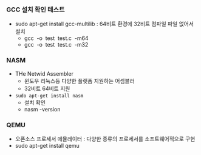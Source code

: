 ### GCC 설치 확인 테스트

- sudo apt-get install gcc-multilib : 64비트 환경에 32비트 컴파일 파일 없어서 설치
    - gcc  -o  test  test.c  -m64
    - gcc  -o  test  test.c  -m32

### NASM

- THe Netwid Assembler
    - 윈도우 리눅스등 다양한 플랫폼 지원하는 어셈블러
    - 32비트 64비트 지원
- `sudo apt-get install nasm`
    - 설치 확인
    - nasm -version

### QEMU

- 오픈소스 프로세서 에뮬레이터 : 다양한 종류의 프로세서를 소프트웨어적으로 구현
- sudo apt-get install qemu
